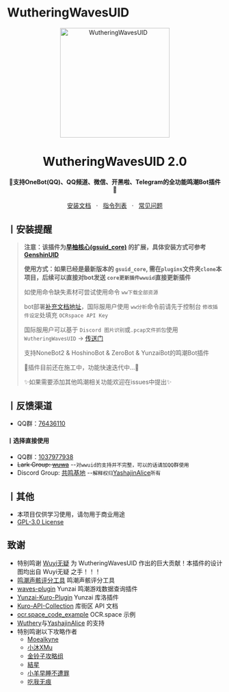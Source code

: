 # WutheringWavesUID

<p align="center">
  <a href="https://github.com/moonshadow1976/WutheringWavesUID"><img src="https://s2.loli.net/2024/10/08/ku3pLJBPoGjfQWq.png" width="256" height="256" alt="WutheringWavesUID"></a>
<h1 align = "center">WutheringWavesUID 2.0</h1>
<h4 align = "center">🚧支持OneBot(QQ)、QQ频道、微信、开黑啦、Telegram的全功能鸣潮Bot插件🚧</h4>
<div align = "center">
        <a href="https://docs.sayu-bot.com/" target="_blank">安装文档</a>   ·  
        <a href="https://docs.sayu-bot.com/PluginsHelp/WutheringWavesUID.html" target="_blank">指令列表</a>   ·  
        <a href="https://docs.sayu-bot.com/常见问题/">常见问题</a>
</div>

## 丨安装提醒

> **注意：该插件为[早柚核心(gsuid_core)](https://github.com/Genshin-bots/gsuid_core)
> 的扩展，具体安装方式可参考[GenshinUID](https://github.com/KimigaiiWuyi/GenshinUID)**
>
> **使用方式：如果已经是最新版本的 `gsuid_core`, 需在`plugins`文件夹`clone`本项目，后续可以直接对bot发送 `core更新插件wwuid`直接更新插件**
>
> 如使用命令缺失素材可尝试使用命令 `ww下载全部资源`
>
> bot部署[补充文档地址](https://wiki.wavesuid.top/)，国际服用户使用 `ww分析`命令前请先于控制台 `修改插件设定`处填充 `OCRspace API Key`
>
> 国际服用户可以基于 `Discord 图片识别`或`.pcap文件抓包`使用 `WutheringWavesUID` -> [传送门](https://github.com/moonshadow1976/WutheringWavesUID)
>
> 支持NoneBot2 & HoshinoBot & ZeroBot & YunzaiBot的鸣潮Bot插件
>
> 🚧插件目前还在施工中，功能快速迭代中...🚧
>
> ✨如果需要添加其他鸣潮相关功能欢迎在issues中提出✨

## 丨反馈渠道

- QQ群：[76436110](http://qm.qq.com/cgi-bin/qm/qr?_wv=1027&k=hmB3ejtTx6cIDHegsLM91jd1Rn97eGAe&authKey=HqcnRdI0S98dUBcpHxwjWv72LYpUYE%2BSXVOEjiuBrAZbepCHPzP86szZFhxeiQkG&noverify=0&group_code=76436110)

#### 丨选择直接使用

- QQ群：[1037977938](https://qm.qq.com/cgi-bin/qm/qr?authKey=slEX2BdUTZLlDcIxQ6X%2FfK20955frbHuysDHtZpRzaiOyKg6i4BlimWCyNFMYOpC&k=LoFWlKzrv-nrd1dfBPfjo2GZ256octsB&noverify=0&group_code=1037977938)
- ~~Lark Group: [wuwa](https://applink.larksuite.com/client/chat/chatter/add_by_link?link_token=00bld93f-427b-45c8-b104-c6be61ougc7m)~~ --`对wwuid的支持并不完整，可以的话请加QQ群使用`
- Discord Group: [共鸣基地](https://discord.gg/bp9ygDCBS7) --`解释权归`[YashajinAlice](https://github.com/YashajinAlice)`所有`

## 丨其他

+ 本项目仅供学习使用，请勿用于商业用途
+ [GPL-3.0 License](https://github.com/moonshadow1976/WutheringWavesUID/blob/master/LICENSE)

## 致谢

- 特别鸣谢 [Wuyi无疑](https://github.com/KimigaiiWuyi) 为 WutheringWavesUID 作出的巨大贡献！本插件的设计图均出自 Wuyi无疑
  之手！！！
- [鸣潮声骸评分工具](http://asfaz.cn/mingchao/rule.html) 鸣潮声骸评分工具
- [waves-plugin](https://github.com/erzaozi/waves-plugin) Yunzai 鸣潮游戏数据查询插件
- [Yunzai-Kuro-Plugin](https://github.com/TomyJan/Yunzai-Kuro-Plugin) Yunzai 库洛插件
- [Kuro-API-Collection](https://github.com/TomyJan/Kuro-API-Collection) 库街区 API 文档
- [ocr.space_code_example](https://github.com/Zaargh/ocr.space_code_example) OCR.space 示例
- [Wuthery](https://wuthery.com/)与[YashajinAlice](https://github.com/YashajinAlice) 的支持
- 特别鸣谢以下攻略作者
  - [Moealkyne](https://www.taptap.cn/user/533395803)
  - [小沐XMu](https://www.kurobbs.com/person-center?id=10450567)
  - [金铃子攻略组](https://space.bilibili.com/487275027)
  - [結星](https://www.kurobbs.com/person-center?id=10015697)
  - [小羊早睡不遭罪](https://space.bilibili.com/37331716)
  - [吃我无痕](https://space.bilibili.com/347744)
